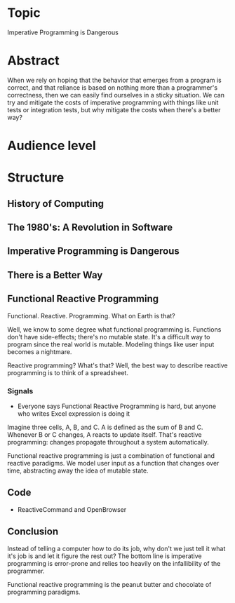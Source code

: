 # Topic

Imperative Programming is Dangerous

# Abstract

When we rely on hoping that the behavior that emerges from a program is correct, 
and that reliance is based on nothing more than a programmer's correctness, then
we can easily find ourselves in a sticky situation. We can try and mitigate the
costs of imperative programming with things like unit tests or integration tests,
but why mitigate the costs when there's a better way?

# Audience level

# Structure

## History of Computing

## The 1980's: A Revolution in Software

## Imperative Programming is Dangerous

## There is a Better Way

## Functional Reactive Programming

Functional. Reactive. Programming. What on Earth is that?

Well, we know to some degree what functional programming is. Functions don't have side-effects; there's no mutable state. It's a difficult way to program since the real world is mutable. Modeling things like user input becomes a nightmare.

Reactive programming? What's that? Well, the best way to describe reactive programming is to think of a spreadsheet. 

### Signals
* Everyone says Functional Reactive Programming is hard, but anyone who writes Excel expression is doing it

Imagine three cells, A, B, and C. A is defined as the sum of B and C. Whenever B or C changes, A reacts to update itself. That's reactive programming: changes propagate throughout a system automatically.

Functional reactive programming is just a combination of functional and reactive paradigms. We model user input as a function that changes over time, abstracting away the idea of mutable state.

## Code
* ReactiveCommand and OpenBrowser
 
## Conclusion
Instead of telling a computer how to do its job, why don't we just tell it what it's job is and let it figure the rest out? The bottom line is imperative programming is error-prone and relies too heavily on the infallibility of the programmer.

Functional reactive programming is the peanut butter and chocolate of programming paradigms.
